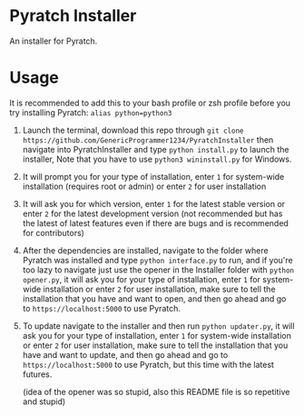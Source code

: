 # Pyratch Installer

An installer for Pyratch.

# Usage

It is recommended to add this to your bash profile or zsh profile before you try installing Pyratch: `alias python=python3`


1. Launch the terminal, download this repo through `git clone https://github.com/GenericProgrammer1234/PyratchInstaller` then navigate into PyratchInstaller and type `python install.py` to launch the installer, Note that you have to use `python3 wininstall.py` for Windows.

2. It will prompt you for your type of installation, enter `1` for system-wide installation (requires root or admin) or enter `2` for user installation

3. It will ask you for which version, enter `1` for the latest stable version or enter `2` for the latest development version (not recommended but has the latest of latest features even if there are bugs and is recommended for contributors)

4. After the dependencies are installed, navigate to the folder where Pyratch was installed and type `python interface.py` to run, and if you're too lazy to navigate just use the opener in the Installer folder with `python opener.py`, it will ask you for your type of installation, enter `1` for system-wide installation or enter `2` for user installation, make sure to tell the installation that you have and want to open, and then go ahead and go to `https://localhost:5000` to use Pyratch.

5. To update navigate to the installer and then run `python updater.py`,
it will ask you for your type of installation, enter `1` for system-wide installation or enter `2` for user installation, make sure to tell the installation that you have and want to update, and then go ahead and go to `https://localhost:5000` to use Pyratch, but this time with the latest futures.

   (idea of the opener was so stupid, also this README file is so repetitive and stupid)
